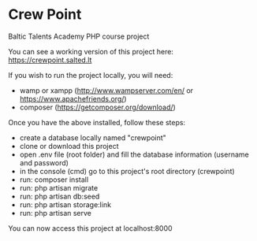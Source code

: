 # Crew Point
Baltic Talents Academy PHP course project

You can see a working version of this project here: https://crewpoint.salted.lt 
 
If you wish to run the project locally, you will need: 
- wamp or xampp (http://www.wampserver.com/en/ or https://www.apachefriends.org/) 
- composer (https://getcomposer.org/download/) 
 
Once you have the above installed, follow these steps: 
- create a database locally named "crewpoint" 
- clone or download this project 
- open .env file (root folder) and fill the database information (username and password) 
- in the console (cmd) go to this project's root directory (crewpoint) 
- run: composer install 
- run: php artisan migrate 
- run: php artisan db:seed
- run: php artisan storage:link 
- run: php artisan serve 
 
You can now access this project at localhost:8000 
